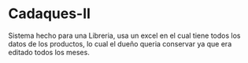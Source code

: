 # Cadaques-II 

Sistema hecho para una Libreria, usa un excel en el cual tiene todos los datos de los productos, lo cual el dueño queria conservar ya que era editado todos los meses.
